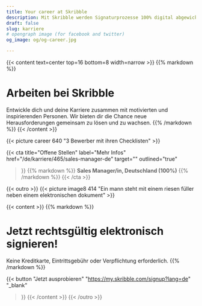 ```yaml
---
title: Your career at Skribble
description: Mit Skribble werden Signaturprozesse 100% digital abgewickelt, basierend auf der qualifizierten elektronischen Signatur “QES” - die e-Unterschrift, die vor Schweizer und EU Gesetz der handschriftlichen Unterschrift gleichgestellt ist.
draft: false
slug: karriere
# opengraph image (for facebook and twitter)
og_image: og/og-career.jpg

---
```


{{< content text=center top=16 bottom=8 width=narrow >}}
{{% markdown %}}
# Arbeiten bei Skribble
Entwickle dich und deine Karriere zusammen mit motivierten
und inspirierenden Personen. Wir bieten dir die Chance neue Herausforderungen gemeinsam zu lösen und zu wachsen.
{{% /markdown %}}
{{< /content >}}

{{< picture career 640 "3 Bewerber mit ihren Checklisten" >}}

{{< cta
  title="Offene Stellen"
  label="Mehr Infos"
  href="/de/karriere/465/sales-manager-de"
  target=""
  outlined="true"
>}}
{{% markdown %}}
**Sales Manager/in, Deutschland (100%)**
{{% /markdown %}}
{{< /cta >}}

[//]: # (--------------------------------------------------------------------------------------------------------------)

{{< outro >}}
{{< picture image8 414 "Ein mann steht mit einem riesen füller neben einem elektronischen dokument" >}}

{{< content >}}
{{% markdown %}}
# Jetzt rechtsgültig elektronisch signieren!
Keine Kreditkarte, Eintrittsgebühr oder
Verpflichtung erforderlich.
{{% /markdown %}}

{{< button
  "Jetzt ausprobieren"
  "https://my.skribble.com/signup?lang=de"
  "_blank"
>}}
{{< /content >}}
{{< /outro >}}
